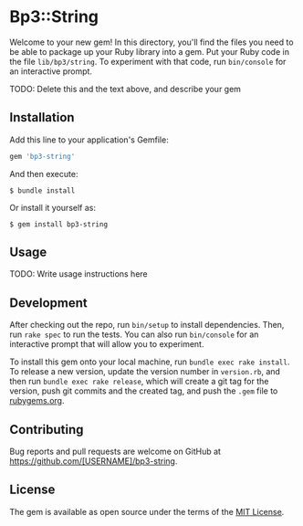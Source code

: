 # Bp3::String

Welcome to your new gem! In this directory, you'll find the files you need to be able to package up your Ruby library into a gem. Put your Ruby code in the file `lib/bp3/string`. To experiment with that code, run `bin/console` for an interactive prompt.

TODO: Delete this and the text above, and describe your gem

## Installation

Add this line to your application's Gemfile:

```ruby
gem 'bp3-string'
```

And then execute:

    $ bundle install

Or install it yourself as:

    $ gem install bp3-string

## Usage

TODO: Write usage instructions here

## Development

After checking out the repo, run `bin/setup` to install dependencies. Then, run `rake spec` to run the tests. You can also run `bin/console` for an interactive prompt that will allow you to experiment.

To install this gem onto your local machine, run `bundle exec rake install`. To release a new version, update the version number in `version.rb`, and then run `bundle exec rake release`, which will create a git tag for the version, push git commits and the created tag, and push the `.gem` file to [rubygems.org](https://rubygems.org).

## Contributing

Bug reports and pull requests are welcome on GitHub at https://github.com/[USERNAME]/bp3-string.

## License

The gem is available as open source under the terms of the [MIT License](https://opensource.org/licenses/MIT).
